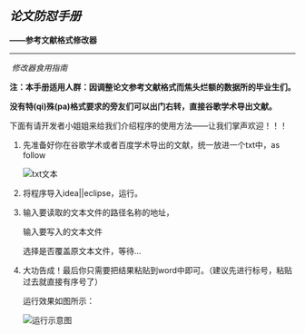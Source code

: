 ## *论文防怼手册*

**——参考文献格式修改器**

------

​	*修改器食用指南*

**注：本手册适用人群：因调整论文参考文献格式而焦头烂额的数据所的毕业生们。**

​	**没有特(qi)殊(pa)格式要求的旁友们可以出门右转，直接谷歌学术导出文献。**

下面有请开发者小姐姐来给我们介绍程序的使用方法——让我们掌声欢迎！！！

1. 先准备好你在谷歌学术或者百度学术导出的文献，统一放进一个txt中，as follow

    ![txt文本](https://github.com/wuhuanqi/PaperFormat/blob/master/1557906685340.png)

2. 将程序导入idea||eclipse，运行。

3. 输入要读取的文本文件的路径名称的地址，

    输入要写入的文本文件

    选择是否覆盖原文本文件，等待...

4. 大功告成！最后你只需要把结果粘贴到word中即可。（建议先进行标号，粘贴过去就直接有序号了）

   运行效果如图所示：

   ![运行示意图](https://github.com/wuhuanqi/PaperFormat/blob/master/1557906959095.png)

<dsdssdvgsdds>





